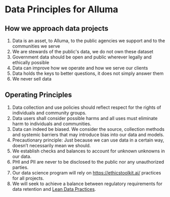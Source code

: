 # Data Principles for Alluma

## How we approach data projects
1. Data is an asset, to Alluma, to the public agencies we support and to the communities we serve
2. We are stewards of the public's data, we do not own these dataset
3. Government data should be open and public wherever legally and ethically possible
4. Data can improve how we operate and how we serve our clients
5. Data holds the keys to better questions, it does not simply answer them
6. We never sell data


## Operating Principles
1. Data collection and use policies should reflect respect for the rights of individuals and community groups.
2. Data users shall consider possible harms and all uses must eliminate harm to individuals and communities.
3. Data can indeed be biased. We consider the source, collection methods and systemic barriers that may introduce bias into our data and models.
4. Precautionary principle: Just because we can use data in a certain way, doesn’t necessarily mean we should.
5. We establish checks and balances to account for unknown unknowns in our data.
6. PHI and PII are never to be disclosed to the public nor any unauthorized parties.
7. Our data science program will rely on https://ethicstoolkit.ai/ practices for all projects.
8. We will seek to achieve a balance between regulatory requirements for data retention and [Lean Data Practices](https://www.mozilla.org/en-US/about/policy/lean-data/).
